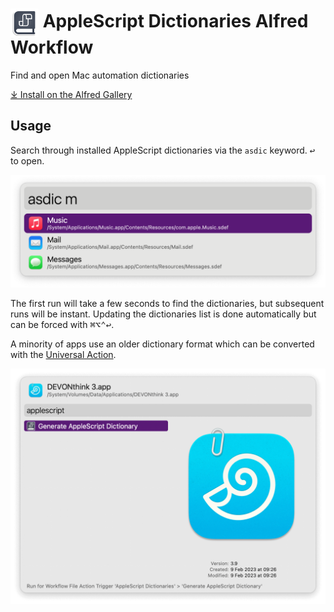 # <img src='Workflow/icon.png' width='45' align='center' alt='icon'> AppleScript Dictionaries Alfred Workflow

Find and open Mac automation dictionaries

[⤓ Install on the Alfred Gallery](https://alfred.app/workflows/alfredapp/applescript-dictionaries)

## Usage

Search through installed AppleScript dictionaries via the `asdic` keyword. <kbd>↩&#xFE0E;</kbd> to open.

![Alfred results for asdic m](Workflow/images/about/asdicm.png)

The first run will take a few seconds to find the dictionaries, but subsequent runs will be instant. Updating the dictionaries list is done automatically but can be forced with <kbd>⌘</kbd><kbd>⌥</kbd><kbd>⌃</kbd><kbd>↩&#xFE0E;</kbd>.

A minority of apps use an older dictionary format which can be converted with the [Universal Action](https://www.alfredapp.com/help/features/universal-actions/).

![Universal Action for generating dictionary](Workflow/images/about/newdict.png)
